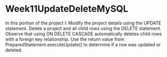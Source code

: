 # Week11UpdateDeleteMySQL

In this portion of the project I:
Modify the project details using the UPDATE statement.
Delete a project and all child rows using the DELETE statement.
Observe that using ON DELETE CASCADE automatically deletes child rows with a foreign key relationship.
Use the return value from PreparedStatement.executeUpdate() to determine if a row was updated or deleted.
